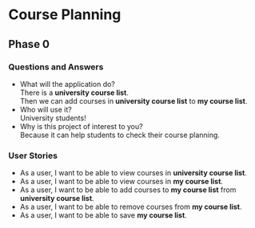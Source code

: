 # Course Planning

## Phase 0

### Questions and Answers
- What will the application do?  
There is a **university course list**.  
Then we can add courses in **university course list** 
to **my course list**.
- Who will use it?  
University students!
- Why is this project of interest to you?  
Because it can help students to check their course planning.  

### User Stories  
- As a user, I want to be able to view courses in **university course list**.
- As a user, I want to be able to view courses in **my course list**.
- As a user, I want to be able to add courses to **my course list** 
from **university course list**.
- As a user, I want to be able to remove courses from **my course list**.  
- As a user, I want to be able to save **my course list**.

 